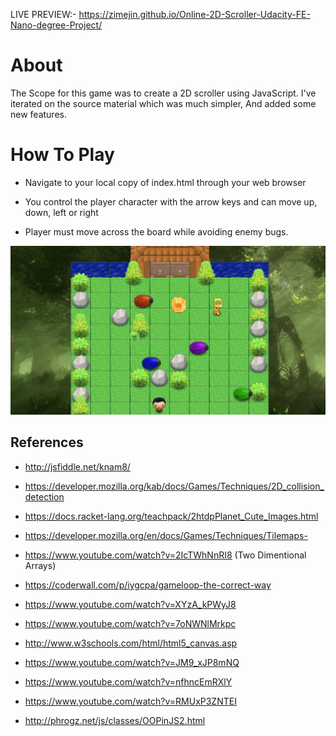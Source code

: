 LIVE PREVIEW:-  https://zimejin.github.io/Online-2D-Scroller-Udacity-FE-Nano-degree-Project/

About
=====
The Scope for this game was to create a 2D scroller using JavaScript. I've iterated on the source material which was much simpler, And added some new features. 

How To Play
===============================
* Navigate to your local copy of index.html through your web browser

* You control the player character with the arrow keys and can move up, down, left or right

* Player must move across the board while avoiding enemy bugs.

![Image](https://github.com/zimejin/Arcade-Game-Udacity-FE-Nano-degree-Project/blob/master/screenshot.png?raw=true)

References
-----------------
- http://jsfiddle.net/knam8/
- https://developer.mozilla.org/kab/docs/Games/Techniques/2D_collision_detection
- https://docs.racket-lang.org/teachpack/2htdpPlanet_Cute_Images.html
- https://developer.mozilla.org/en/docs/Games/Techniques/Tilemaps-
- https://www.youtube.com/watch?v=2IcTWhNnRI8  (Two Dimentional Arrays)
- https://coderwall.com/p/iygcpa/gameloop-the-correct-way
- https://www.youtube.com/watch?v=XYzA_kPWyJ8

- https://www.youtube.com/watch?v=7oNWNlMrkpc
- http://www.w3schools.com/html/html5_canvas.asp
- https://www.youtube.com/watch?v=JM9_xJP8mNQ
- https://www.youtube.com/watch?v=nfhncEmRXlY
- https://www.youtube.com/watch?v=RMUxP3ZNTEI
- http://phrogz.net/js/classes/OOPinJS2.html
